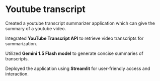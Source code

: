 # Youtube transcript
Created a youtube transcript summarizer application which can give the summary of a youtube video.

Integrated **YouTube Transcript API** to retrieve video transcripts for summarization.

Utilized **Gemini 1.5 Flash model** to generate concise summaries of transcripts.

Deployed the application using **Streamlit** for user-friendly access and interaction.
